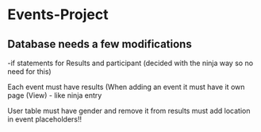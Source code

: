 # Events-Project

## Database needs a few modifications 

-if statements for Results and participant (decided with the ninja way so no need for this)

Each event must have results (When adding an event it must have it own page (View) - like ninja entry

User table must have gender and  remove it from results
must add location in event
placeholders!!
